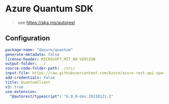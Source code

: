 # Azure Quantum SDK

> see https://aka.ms/autorest

## Configuration

```yaml
package-name: "@azure/quantum"
generate-metadata: false
license-header: MICROSOFT_MIT_NO_VERSION
output-folder: ../
source-code-folder-path: ./src/
input-file: https://raw.githubusercontent.com/Azure/azure-rest-api-specs/master/specification/quantum/data-plane/Microsoft.Quantum/preview/2019-11-04-preview/quantum.json
add-credentials: false
title: QuantumClient
v3: true
use-extension:
  "@autorest/typescript": "6.0.0-dev.20210121.2"
```
